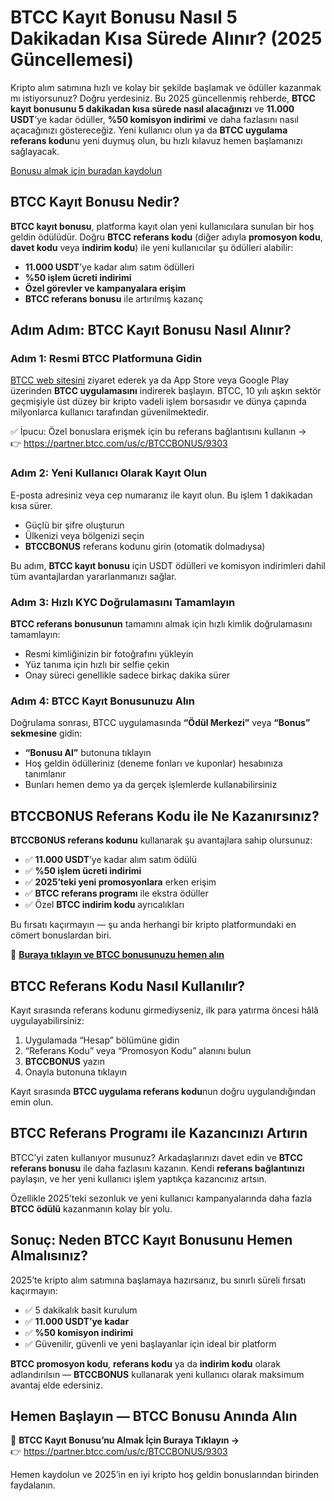 <h1>BTCC Kayıt Bonusu Nasıl 5 Dakikadan Kısa Sürede Alınır? (2025 Güncellemesi)</h1>
<p>Kripto alım satımına hızlı ve kolay bir şekilde başlamak ve ödüller kazanmak mı istiyorsunuz? Doğru yerdesiniz. Bu 2025 güncellenmiş rehberde, <strong>BTCC kayıt bonusunu 5 dakikadan kısa sürede nasıl alacağınızı</strong> ve <strong>11.000 USDT</strong>’ye kadar ödüller, <strong>%50 komisyon indirimi</strong> ve daha fazlasını nasıl açacağınızı göstereceğiz. Yeni kullanıcı olun ya da <strong>BTCC uygulama referans kodu</strong>nu yeni duymuş olun, bu hızlı kılavuz hemen başlamanızı sağlayacak.</p>
<p><a href="https://partner.btcc.com/us/c/BTCCBONUS/9303" target="_blank">Bonusu almak için buradan kaydolun</a></p>
<img src="https://images.mirror-media.xyz/publication-images/LztseeLtp-OtXQfU073GC.png?height=960&amp;width=1920" decoding="async" data-nimg="fill" class="css-xah9so" style="position:absolute;top:0;left:0;bottom:0;right:0;box-sizing:border-box;padding:0;border:none;margin:auto;display:block;width:0;height:0;min-width:100%;max-width:100%;min-height:100%;max-height:100%">

<h2>BTCC Kayıt Bonusu Nedir?</h2>
<p><strong>BTCC kayıt bonusu</strong>, platforma kayıt olan yeni kullanıcılara sunulan bir hoş geldin ödülüdür. Doğru <strong>BTCC referans kodu</strong> (diğer adıyla <strong>promosyon kodu</strong>, <strong>davet kodu</strong> veya <strong>indirim kodu</strong>) ile yeni kullanıcılar şu ödülleri alabilir:</p>
<ul>
<li><strong>11.000 USDT</strong>’ye kadar alım satım ödülleri</li>
<li><strong>%50 işlem ücreti indirimi</strong></li>
<li><strong>Özel görevler ve kampanyalara erişim</strong></li>
<li><strong>BTCC referans bonusu</strong> ile artırılmış kazanç</li>
</ul>

<h2>Adım Adım: BTCC Kayıt Bonusu Nasıl Alınır?</h2>

<h3>Adım 1: Resmi BTCC Platformuna Gidin</h3>
<p><a href="https://partner.btcc.com/us/c/BTCCBONUS/9303">BTCC web sitesini</a> ziyaret ederek ya da App Store veya Google Play üzerinden <strong>BTCC uygulamasını</strong> indirerek başlayın. BTCC, 10 yılı aşkın sektör geçmişiyle üst düzey bir kripto vadeli işlem borsasıdır ve dünya çapında milyonlarca kullanıcı tarafından güvenilmektedir.</p>
<p>✅ İpucu: Özel bonuslara erişmek için bu referans bağlantısını kullanın →<br>👉 <a href="https://partner.btcc.com/us/c/BTCCBONUS/9303">https://partner.btcc.com/us/c/BTCCBONUS/9303</a></p>

<h3>Adım 2: Yeni Kullanıcı Olarak Kayıt Olun</h3>
<p>E-posta adresiniz veya cep numaranız ile kayıt olun. Bu işlem 1 dakikadan kısa sürer.</p>
<ul>
<li>Güçlü bir şifre oluşturun</li>
<li>Ülkenizi veya bölgenizi seçin</li>
<li><strong>BTCCBONUS</strong> referans kodunu girin (otomatik dolmadıysa)</li>
</ul>
<p>Bu adım, <strong>BTCC kayıt bonusu</strong> için USDT ödülleri ve komisyon indirimleri dahil tüm avantajlardan yararlanmanızı sağlar.</p>

<h3>Adım 3: Hızlı KYC Doğrulamasını Tamamlayın</h3>
<p><strong>BTCC referans bonusunun</strong> tamamını almak için hızlı kimlik doğrulamasını tamamlayın:</p>
<ul>
<li>Resmi kimliğinizin bir fotoğrafını yükleyin</li>
<li>Yüz tanıma için hızlı bir selfie çekin</li>
<li>Onay süreci genellikle sadece birkaç dakika sürer</li>
</ul>

<h3>Adım 4: BTCC Kayıt Bonusunuzu Alın</h3>
<p>Doğrulama sonrası, BTCC uygulamasında <strong>“Ödül Merkezi”</strong> veya <strong>“Bonus” sekmesine</strong> gidin:</p>
<ul>
<li><strong>“Bonusu Al”</strong> butonuna tıklayın</li>
<li>Hoş geldin ödülleriniz (deneme fonları ve kuponlar) hesabınıza tanımlanır</li>
<li>Bunları hemen demo ya da gerçek işlemlerde kullanabilirsiniz</li>
</ul>

<h2>BTCCBONUS Referans Kodu ile Ne Kazanırsınız?</h2>
<p><strong>BTCCBONUS referans kodunu</strong> kullanarak şu avantajlara sahip olursunuz:</p>
<ul>
<li>✅ <strong>11.000 USDT</strong>’ye kadar alım satım ödülü</li>
<li>✅ <strong>%50 işlem ücreti indirimi</strong></li>
<li>✅ <strong>2025’teki yeni promosyonlara</strong> erken erişim</li>
<li>✅ <strong>BTCC referans programı</strong> ile ekstra ödüller</li>
<li>✅ Özel <strong>BTCC indirim kodu</strong> ayrıcalıkları</li>
</ul>
<p>Bu fırsatı kaçırmayın — şu anda herhangi bir kripto platformundaki en cömert bonuslardan biri.</p>
<p>🔗 <strong><a href="https://partner.btcc.com/us/c/BTCCBONUS/9303">Buraya tıklayın ve BTCC bonusunuzu hemen alın</a></strong></p>

<h2>BTCC Referans Kodu Nasıl Kullanılır?</h2>
<p>Kayıt sırasında referans kodunu girmediyseniz, ilk para yatırma öncesi hâlâ uygulayabilirsiniz:</p>
<ol>
<li>Uygulamada “Hesap” bölümüne gidin</li>
<li>“Referans Kodu” veya “Promosyon Kodu” alanını bulun</li>
<li><strong>BTCCBONUS</strong> yazın</li>
<li>Onayla butonuna tıklayın</li>
</ol>
<p>Kayıt sırasında <strong>BTCC uygulama referans kodu</strong>nun doğru uygulandığından emin olun.</p>

<h2>BTCC Referans Programı ile Kazancınızı Artırın</h2>
<p>BTCC’yi zaten kullanıyor musunuz? Arkadaşlarınızı davet edin ve <strong>BTCC referans bonusu</strong> ile daha fazlasını kazanın. Kendi <strong>referans bağlantınızı</strong> paylaşın, ve her yeni kullanıcı işlem yaptıkça kazancınız artsın.</p>
<p>Özellikle 2025’teki sezonluk ve yeni kullanıcı kampanyalarında daha fazla <strong>BTCC ödülü</strong> kazanmanın kolay bir yolu.</p>

<h2>Sonuç: Neden BTCC Kayıt Bonusunu Hemen Almalısınız?</h2>
<p>2025’te kripto alım satımına başlamaya hazırsanız, bu sınırlı süreli fırsatı kaçırmayın:</p>
<ul>
<li>✅ 5 dakikalık basit kurulum</li>
<li>✅ <strong>11.000 USDT’ye kadar</strong></li>
<li>✅ <strong>%50 komisyon indirimi</strong></li>
<li>✅ Güvenilir, güvenli ve yeni başlayanlar için ideal bir platform</li>
</ul>
<p><strong>BTCC promosyon kodu</strong>, <strong>referans kodu</strong> ya da <strong>indirim kodu</strong> olarak adlandırılsın — <strong>BTCCBONUS</strong> kullanarak yeni kullanıcı olarak maksimum avantaj elde edersiniz.</p>

<h2>Hemen Başlayın — BTCC Bonusu Anında Alın</h2>
<p>🎁 <strong>BTCC Kayıt Bonusu’nu Almak İçin Buraya Tıklayın →</strong><br>👉 <a href="https://partner.btcc.com/us/c/BTCCBONUS/9303">https://partner.btcc.com/us/c/BTCCBONUS/9303</a></p>
<p>Hemen kaydolun ve 2025’in en iyi kripto hoş geldin bonuslarından birinden faydalanın.</p>
